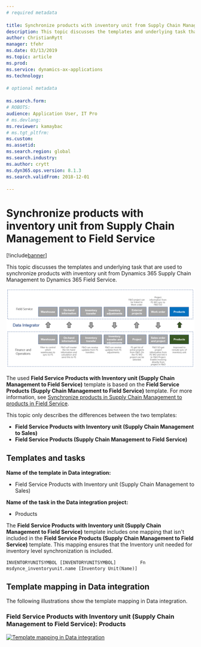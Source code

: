 ```yaml
---
# required metadata

title: Synchronize products with inventory unit from Supply Chain Management to Field Service
description: This topic discusses the templates and underlying task that are used to synchronize products with inventory unit from Dynamics 365 Supply Chain Management to Dynamics 365 Field Service.
author: ChristianRytt
manager: tfehr
ms.date: 03/13/2019
ms.topic: article
ms.prod: 
ms.service: dynamics-ax-applications
ms.technology: 

# optional metadata

ms.search.form: 
# ROBOTS: 
audience: Application User, IT Pro
# ms.devlang: 
ms.reviewer: kamaybac
# ms.tgt_pltfrm: 
ms.custom: 
ms.assetid: 
ms.search.region: global
ms.search.industry: 
ms.author: crytt
ms.dyn365.ops.version: 8.1.3 
ms.search.validFrom: 2018-12-01

---
```


# Synchronize products with inventory unit from Supply Chain Management to Field Service

[!include[banner](../includes/banner.md)]

This topic discusses the templates and underlying task that are used to synchronize products with inventory unit from Dynamics 365 Supply Chain Management to Dynamics 365 Field Service.

[![Synchronization of business processes between Supply Chain Management and Field Service](./media/FSProductsOW.png)](./media/FSProductsOW.png)

The used **Field Service Products with Inventory unit (Supply Chain Management to Field Service)** template is based on the **Field Service Products (Supply Chain Management to Field Service)** template. For more information, see [Synchronize products in Supply Chain Management to products in Field Service](field-service-product.md).

This topic only describes the differences between the two templates: 
- **Field Service Products with Inventory unit (Supply Chain Management to Sales)**
- **Field Service Products (Supply Chain Management to Field Service)** 

## Templates and tasks

**Name of the template in Data integration:**

- Field Service Products with Inventory unit (Supply Chain Management to Sales)

**Name of the task in the Data integration project:**

- Products

The **Field Service Products with Inventory unit (Supply Chain Management to Field Service)** template includes one mapping that isn't included in the **Field Service Products (Supply Chain Management to Field Service)** template. This mapping ensures that the Inventory unit needed for inventory level synchronization is included.

```plaintext
INVENTORYUNITSYMBOL [INVENTORYUNITSYMBOL]         Fn        msdynce_inventoryunit.name [Inventory Unit(Name)] 
```

## Template mapping in Data integration

The following illustrations show the template mapping in Data integration.

### Field Service Products with Inventory unit (Supply Chain Management to Field Service): Products

[![Template mapping in Data integration](./media/FSProduct1.png)](./media/FSProduct1.png)
